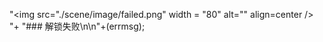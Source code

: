 "<img src=\"./scene/image/failed.png\" width = \"80\" alt=\"\" align=center /><br/>"+
"### 解锁失败\n\n"+(errmsg); 